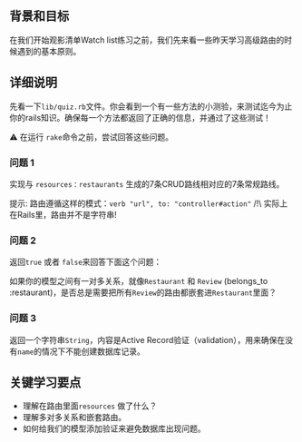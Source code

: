 ## 背景和目标

在我们开始观影清单Watch list练习之前，我们先来看一些昨天学习高级路由的时候遇到的基本原则。

## 详细说明

先看一下`lib/quiz.rb`文件。你会看到一个有一些方法的小测验，来测试迄今为止你的rails知识。确保每一个方法都返回了正确的信息，并通过了这些测试！

⚠️ 在运行 `rake`命令之前，尝试回答这些问题。

### 问题 1
实现与 `resources：restaurants` 生成的7条CRUD路线相对应的7条常规路线。

提示: 路由遵循这样的模式：`verb "url", to: "controller#action"`
/!\ 实际上在Rails里，路由并不是字符串!

### 问题 2
返回`true` 或者 `false`来回答下面这个问题：

如果你的模型之间有一对多关系，就像`Restaurant` 和 `Review` (belongs_to :restaurant)，是否总是需要把所有`Review`的路由都嵌套进`Restaurant`里面？

### 问题 3

返回一个字符串`String`，内容是Active Record验证（validation），用来确保在没有`name`的情况下不能创建数据库记录。

## 关键学习要点

- 理解在路由里面`resources` 做了什么？
- 理解多对多关系和嵌套路由。
- 如何给我们的模型添加验证来避免数据库出现问题。
